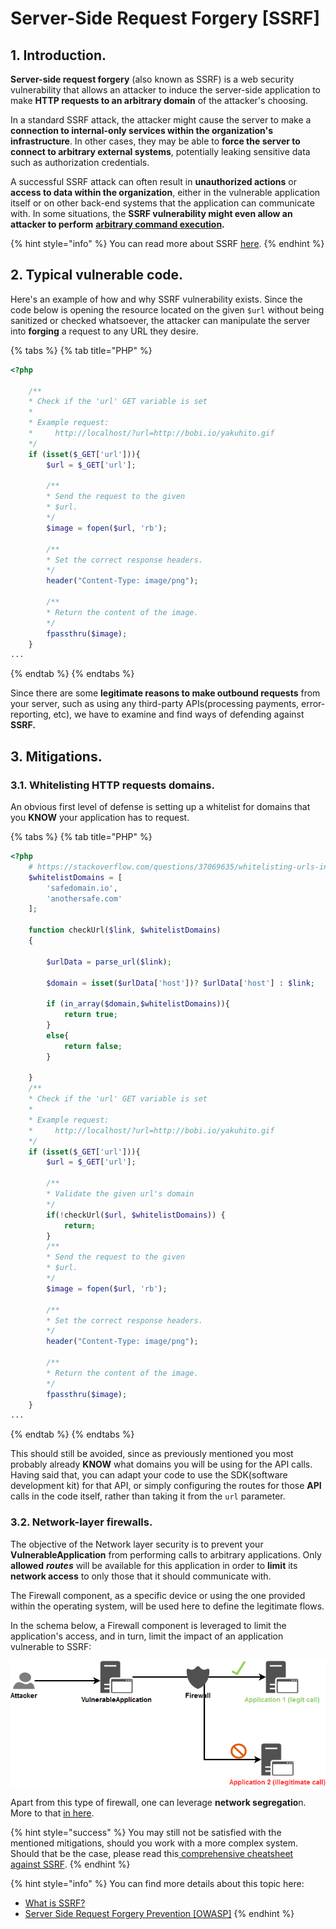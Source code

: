 # Server-Side Request Forgery \[SSRF\]

## 1. Introduction.

 **Server-side request forgery** \(also known as SSRF\) is a web security vulnerability that allows an attacker to induce the server-side application to make **HTTP requests to an arbitrary domain** of the attacker's choosing.

 In a standard SSRF attack, the attacker might cause the server to make a **connection to internal-only services within the organization's infrastructure**. In other cases, they may be able to **force the server to connect to arbitrary external systems**, potentially leaking sensitive data such as authorization credentials.

A successful SSRF attack can often result in **unauthorized actions** or **access to data within the organization**, either in the vulnerable application itself or on other back-end systems that the application can communicate with. In some situations, the **SSRF vulnerability might even allow an attacker to perform** [**arbitrary command execution**](https://portswigger.net/web-security/os-command-injection)**.**

{% hint style="info" %}
You can read more about SSRF [here](https://portswigger.net/web-security/ssrf).
{% endhint %}

## 2. Typical vulnerable code.

Here's an example of how and why SSRF vulnerability exists. Since the code below is opening the resource located on the given `$url` without being sanitized or checked whatsoever, the attacker can manipulate the server into **forging** a request to any URL they desire.

{% tabs %}
{% tab title="PHP" %}
```php
<?php

    /**
    * Check if the 'url' GET variable is set
    *
    * Example request:
    *     http://localhost/?url=http://bobi.io/yakuhito.gif
    */
    if (isset($_GET['url'])){
        $url = $_GET['url'];
        
        /**
        * Send the request to the given
        * $url.
        */
        $image = fopen($url, 'rb');
        
        /**
        * Set the correct response headers.
        */
        header("Content-Type: image/png");
        
        /**
        * Return the content of the image.
        */
        fpassthru($image);
    }
...
```
{% endtab %}
{% endtabs %}

Since there are some **legitimate reasons to make outbound requests** from your server, such as using any third-party APIs\(processing payments, error-reporting, etc\), we have to examine and find ways of defending against **SSRF.**

## 3. Mitigations.

### 3.1. Whitelisting HTTP requests domains.

An obvious first level of defense is setting up a whitelist for domains that you **KNOW** your application has to request.

{% tabs %}
{% tab title="PHP" %}
```php
<?php
    # https://stackoverflow.com/questions/37069635/whitelisting-urls-in-php
    $whitelistDomains = [
        'safedomain.io',
        'anothersafe.com'
    ];
    
    function checkUrl($link, $whitelistDomains)
    {
    
        $urlData = parse_url($link);
    
        $domain = isset($urlData['host'])? $urlData['host'] : $link;
    
        if (in_array($domain,$whitelistDomains)){
            return true;
        }
        else{
            return false;
        }   
    
    }
    /**
    * Check if the 'url' GET variable is set
    *
    * Example request:
    *     http://localhost/?url=http://bobi.io/yakuhito.gif
    */
    if (isset($_GET['url'])){
        $url = $_GET['url'];
        
        /**
        * Validate the given url's domain
        */
        if(!checkUrl($url, $whitelistDomains)) {
            return;
        }
        /**
        * Send the request to the given
        * $url.
        */
        $image = fopen($url, 'rb');
        
        /**
        * Set the correct response headers.
        */
        header("Content-Type: image/png");
        
        /**
        * Return the content of the image.
        */
        fpassthru($image);
    }
...
```
{% endtab %}
{% endtabs %}

This should still be avoided, since as previously mentioned you most probably already **KNOW** what domains you will be using for the API calls. Having said that, you can adapt your code to use the SDK\(software development kit\) for that API, or simply configuring the routes for those **API** calls in the code itself, rather than taking it from the `url` parameter.

### 3.2. Network-layer firewalls.

The objective of the Network layer security is to prevent your **VulnerableApplication** from performing calls to arbitrary applications. Only **allowed** _**routes**_ will be available for this application in order to **limit** its **network access** to only those that it should communicate with.

The Firewall component, as a specific device or using the one provided within the operating system, will be used here to define the legitimate flows.

In the schema below, a Firewall component is leveraged to limit the application's access, and in turn, limit the impact of an application vulnerable to SSRF:

![](../.gitbook/assets/image.png)

Apart from this type of firewall, one can leverage **network segregatio**n. More to that [in here](https://www.f-secure.com/en/consulting/our-thinking/making-the-case-for-network-segregation).

{% hint style="success" %}
You may still not be satisfied with the mentioned mitigations, should you work with a more complex system. Should that be the case, please read this[ comprehensive cheatsheet against SSRF](https://cheatsheetseries.owasp.org/cheatsheets/Server_Side_Request_Forgery_Prevention_Cheat_Sheet.html).
{% endhint %}

{% hint style="info" %}
You can find more details about this topic here:

* [What is SSRF?](https://portswigger.net/web-security/ssrf)
* [Server Side Request Forgery Prevention \[OWASP\]](https://cheatsheetseries.owasp.org/cheatsheets/Server_Side_Request_Forgery_Prevention_Cheat_Sheet.html)
{% endhint %}

